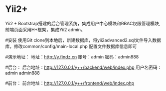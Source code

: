 # Yii2+
Yii2 + Bootstrap搭建的后台管理系统，集成用户中心模块和RBAC权限管理模块,前端页面采用H+框架，集成Yii2 admin。

#安装
使用Git clone到本地后，新建数据库，将yii2advanced2.sql文件导入数据库，修改common/config/main-local.php 配置文件数据库信息即可

#演示地址：
地址：http://y.findz.cn    账号：admin  密码：admin888

#后台：
后台地址：http://127.0.0.1/y++/backend/web/index.php
用户名密码：admin   admin888

#前台：
前台地址：http://127.0.0.1/y++/frontend/web/index.php